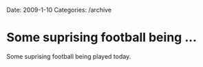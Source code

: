 Date: 2009-1-10
Categories: /archive

# Some suprising football being ...

Some suprising football being played today.
